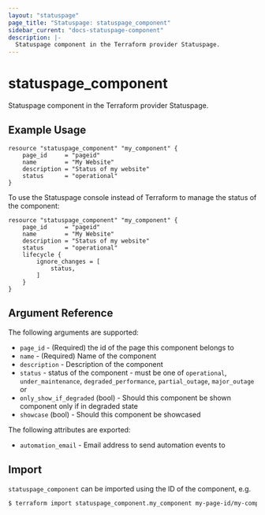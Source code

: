 ```yaml
---
layout: "statuspage"
page_title: "Statuspage: statuspage_component"
sidebar_current: "docs-statuspage-component"
description: |-
  Statuspage component in the Terraform provider Statuspage.
---
```


# statuspage_component

Statuspage component in the Terraform provider Statuspage.

## Example Usage

```hcl
resource "statuspage_component" "my_component" {
    page_id     = "pageid"
    name        = "My Website"
    description = "Status of my website"
    status      = "operational"
}
```

To use the Statuspage console instead of Terraform to manage the status
of the component:

```hcl
resource "statuspage_component" "my_component" {
    page_id     = "pageid"
    name        = "My Website"
    description = "Status of my website"
    status      = "operational"
    lifecycle {
        ignore_changes = [
            status,
        ]
    }
}
```

## Argument Reference

The following arguments are supported:

 * `page_id` - (Required) the id of the page this component belongs to
 * `name` - (Required) Name of the component
 * `description` - Description of the component
 * `status` - status of the component - must be one of `operational`, `under_maintenance`, `degraded_performance`, `partial_outage`, `major_outage` or ` `
 * `only_show_if_degraded` (bool) - Should this component be shown component only if in degraded state
 * `showcase` (bool) - Should this component be showcased

The following attributes are exported:

 * `automation_email` - Email address to send automation events to

## Import

`statuspage_component` can be imported using the ID of the component, e.g.

```sh
$ terraform import statuspage_component.my_component my-page-id/my-component-id
```

